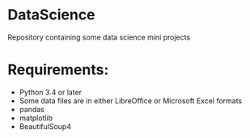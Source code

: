 # DataScience
Repository containing some data science mini projects

# Requirements:
 * Python 3.4 or later
 * Some data files are in either LibreOffice or Microsoft Excel formats
 * pandas
 * matplotlib
 * BeautifulSoup4

